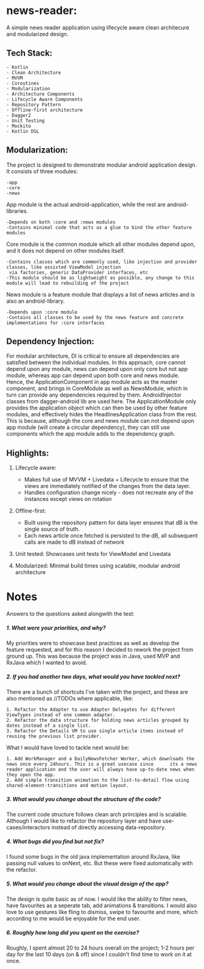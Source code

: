 # news-reader:

A simple news reader application using lifecycle aware clean architecure and modularized design.

## Tech Stack:
```
- Kotlin
- Clean Architecture 
- MVVM
- Coroutines
- Modularization
- Architecture Components
- Lifecycle Aware Components
- Repository Pattern
- Offline-first architecture
- Dagger2
- Unit Testing
- Mockito
- Kotlin DSL
```

## Modularization:

The project is designed to demonstrate modular android application design. It consists of three modules:
```
-app 
-core
-news
```

App module is the actual android-application, while the rest are android-libraries.
```
-Depends on both :core and :news modules
-Contains minimal code that acts as a glue to bind the other feature modules
```
Core module is the common module which all other modules depend upon, and it does not depend on other modules itself.
```
-Contains classes which are commonly used, like injection and provider classes, like assisted ViewModel injection
 via factories, generic DataProvider interfaces, etc
-This module should be as lightweight as possible, any change to this module will lead to rebuilding of the project
```

News module is a feature module that displays a list of news articles and is also an android-library.
```
-Depends upon :core module
-Contains all classes to be used by the news feature and concrete implementations for :core interfaces
```

## Dependency Injection:

For modular architecture, DI is critical to ensure all dependencies are satisfied between the individual modules.
In this approach, core cannot depend upon any module, news can depend upon only core but not app module, whereas app can
depend upon both core and news module. 
Hence, the ApplicationComponent in app module acts as the master component, and brings in CoreModule as well as NewsModule,
which in turn can provide any dependencies required by them. AndroidInjector classes from dagger-android lib are used here.
The ApplicationModule only provides the application object which can then be used by other feature modules, and effectively
hides the HeadlinesApplication class from the rest. This is because, although the core and news module can not depend upon
app module (will create a circular dependency), they can still use components which the app module adds to the dependency
graph.


## Highlights:

1. Lifecycle aware:
   - Makes full use of MVVM + Livedata + Lifecycle to ensure that the views are immediately notified of the changes from the       data layer.
   - Handles configuration change nicely - does not recreate any of the instances except views on rotation

2. Offline-first:
   - Built using the repository pattern for data layer ensures that dB is the single source of truth.
   - Each news article once fetched is persisted to the dB, all subsequent calls are made to dB instead of network

3. Unit tested: Showcases unit tests for ViewModel and Livedata

4. Modularized: Minimal build times using scalable, modular android architecture


Notes
====================
Answers to the questions asked alongwith the test:

##### 1. What were your priorities, and why?

My priorities were to showcase best practices as well as develop the feature requested, and for this reason I decided
to rework the project from ground up. This was because the project was in Java, used MVP and RxJava which I wanted to avoid. 

##### 2. If you had another two days, what would you have tackled next?

There are a bunch of shortcuts I've taken with the project, and these are also mentioned as //TODOs where applicable, like:
```
1. Refactor the Adapter to use Adapter Delegates for different ViewTypes instead of one common adapter.
2. Refactor the data structure for holding news articles grouped by dates instead of a single list.
3. Refactor the Details VM to use single article items instead of reusing the previous list provider. 
```
What I would have loved to tackle next would be:
```
1. Add WorkManager and a DailyNewsFetcher Worker, which downloads the news once every 24hours. This is a great usecase since      its a news reader application and the user will always have up-to-date news when they open the app.
2. Add simple transition animation to the list-to-detail flow using shared-element-transitions and motion layout.
```


##### 3. What would you change about the structure of the code?
The current code structure follows clean arch principles and is scalable. Although I would like to refactor the repository layer and have use-cases/interactors instead of directly accessing data-repository.



##### 4. What bugs did you find but not fix?
I found some bugs in the old java implementation around RxJava, like passing null values to onNext, etc.
But these were fixed automatically with the refactor.



##### 5. What would you change about the visual design of the app?
The design is quite basic as of now. I would like the ability to filter news, have favourites as a seperate tab,
add animations & transitions. I would also love to use gestures like fling to dismiss, swipe to favourite and more, which according
to me would be enjoyable for the end user.


##### 6. Roughly how long did you spent on the exercise?

Roughly, I spent almost 20 to 24 hours overall on the project; 1-2 hours per day for the last 10 days (on & off) since I couldn't find time to work on it at once.

